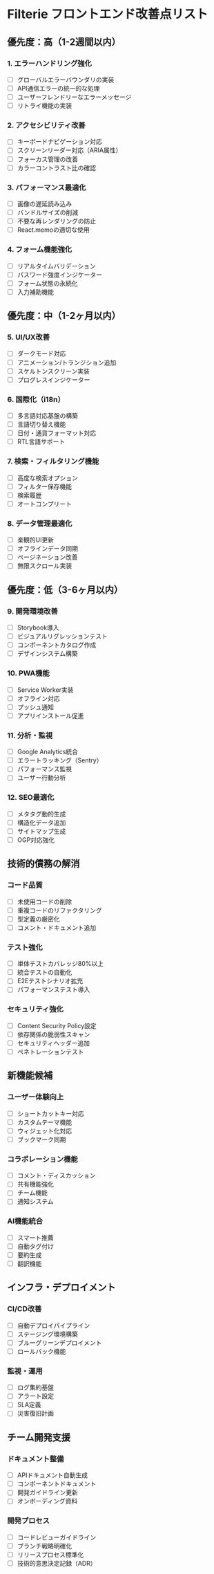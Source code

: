 # Filterie フロントエンド改善点リスト

## 優先度：高（1-2週間以内）

### 1. エラーハンドリング強化
- [ ] グローバルエラーバウンダリの実装
- [ ] API通信エラーの統一的な処理
- [ ] ユーザーフレンドリーなエラーメッセージ
- [ ] リトライ機能の実装

### 2. アクセシビリティ改善
- [ ] キーボードナビゲーション対応
- [ ] スクリーンリーダー対応（ARIA属性）
- [ ] フォーカス管理の改善
- [ ] カラーコントラスト比の確認

### 3. パフォーマンス最適化
- [ ] 画像の遅延読み込み
- [ ] バンドルサイズの削減
- [ ] 不要な再レンダリングの防止
- [ ] React.memoの適切な使用

### 4. フォーム機能強化
- [ ] リアルタイムバリデーション
- [ ] パスワード強度インジケーター
- [ ] フォーム状態の永続化
- [ ] 入力補助機能

## 優先度：中（1-2ヶ月以内）

### 5. UI/UX改善
- [ ] ダークモード対応
- [ ] アニメーション/トランジション追加
- [ ] スケルトンスクリーン実装
- [ ] プログレスインジケーター

### 6. 国際化（i18n）
- [ ] 多言語対応基盤の構築
- [ ] 言語切り替え機能
- [ ] 日付・通貨フォーマット対応
- [ ] RTL言語サポート

### 7. 検索・フィルタリング機能
- [ ] 高度な検索オプション
- [ ] フィルター保存機能
- [ ] 検索履歴
- [ ] オートコンプリート

### 8. データ管理最適化
- [ ] 楽観的UI更新
- [ ] オフラインデータ同期
- [ ] ページネーション改善
- [ ] 無限スクロール実装

## 優先度：低（3-6ヶ月以内）

### 9. 開発環境改善
- [ ] Storybook導入
- [ ] ビジュアルリグレッションテスト
- [ ] コンポーネントカタログ作成
- [ ] デザインシステム構築

### 10. PWA機能
- [ ] Service Worker実装
- [ ] オフライン対応
- [ ] プッシュ通知
- [ ] アプリインストール促進

### 11. 分析・監視
- [ ] Google Analytics統合
- [ ] エラートラッキング（Sentry）
- [ ] パフォーマンス監視
- [ ] ユーザー行動分析

### 12. SEO最適化
- [ ] メタタグ動的生成
- [ ] 構造化データ追加
- [ ] サイトマップ生成
- [ ] OGP対応強化

## 技術的債務の解消

### コード品質
- [ ] 未使用コードの削除
- [ ] 重複コードのリファクタリング
- [ ] 型定義の厳密化
- [ ] コメント・ドキュメント追加

### テスト強化
- [ ] 単体テストカバレッジ80%以上
- [ ] 統合テストの自動化
- [ ] E2Eテストシナリオ拡充
- [ ] パフォーマンステスト導入

### セキュリティ強化
- [ ] Content Security Policy設定
- [ ] 依存関係の脆弱性スキャン
- [ ] セキュリティヘッダー追加
- [ ] ペネトレーションテスト

## 新機能候補

### ユーザー体験向上
- [ ] ショートカットキー対応
- [ ] カスタムテーマ機能
- [ ] ウィジェット化対応
- [ ] ブックマーク同期

### コラボレーション機能
- [ ] コメント・ディスカッション
- [ ] 共有機能強化
- [ ] チーム機能
- [ ] 通知システム

### AI機能統合
- [ ] スマート推薦
- [ ] 自動タグ付け
- [ ] 要約生成
- [ ] 翻訳機能

## インフラ・デプロイメント

### CI/CD改善
- [ ] 自動デプロイパイプライン
- [ ] ステージング環境構築
- [ ] ブルーグリーンデプロイメント
- [ ] ロールバック機能

### 監視・運用
- [ ] ログ集約基盤
- [ ] アラート設定
- [ ] SLA定義
- [ ] 災害復旧計画

## チーム開発支援

### ドキュメント整備
- [ ] APIドキュメント自動生成
- [ ] コンポーネントドキュメント
- [ ] 開発ガイドライン更新
- [ ] オンボーディング資料

### 開発プロセス
- [ ] コードレビューガイドライン
- [ ] ブランチ戦略明確化
- [ ] リリースプロセス標準化
- [ ] 技術的意思決定記録（ADR）
